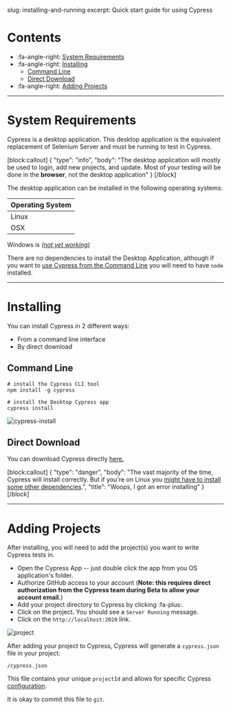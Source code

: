 slug: installing-and-running
excerpt: Quick start guide for using Cypress

# Contents

- :fa-angle-right: [System Requirements](#section-system-requirements)
- :fa-angle-right: [Installing](#section-installing)
  - [Command Line](#section-command-line)
  - [Direct Download](#section-direct-download)
- :fa-angle-right: [Adding Projects](#section-adding-projects)

***

# System Requirements

Cypress is a desktop application. This desktop application is the equivalent replacement of Selenium Server and must be running to test in Cypress.


[block:callout]
{
  "type": "info",
  "body": "The desktop application will mostly be used to login, add new projects, and update. Most of your testing will be done in the **browser**, not the desktop application"
}
[/block]

The desktop application can be installed in the following operating systems:

| Operating System |
| ------ |
| Linux |
| OSX |

Windows is [*(not yet working)*](https://github.com/cypress-io/cypress/issues/74)

There are no dependencies to install the Desktop Application, although if you want to [use Cypress from the Command Line](https://github.com/cypress-io/cypress-cli) you will need to have `node` installed.

***

# Installing

You can install Cypress in 2 different ways:
* From a command line interface
* By direct download

## Command Line

```shell
# install the Cypress CLI tool
npm install -g cypress

# install the Desktop Cypress app
cypress install
```

![cypress-install](https://cloud.githubusercontent.com/assets/1268976/9279271/5c3826ba-4284-11e5-969b-91b0c27a8dee.gif)

## Direct Download

You can download Cypress directly [here.](http://download.cypress.io/latest)

[block:callout]
{
  "type": "danger",
  "body": "The vast majority of the time, Cypress will install correctly. But if you're on Linux you [might have to install some other dependencies](https://on.cypress.io/guides/troubleshooting#section-installation).",
  "title": "Woops, I got an error installing"
}
[/block]

***

# Adding Projects

After installing, you will need to add the project(s) you want to write Cypress tests in.

* Open the Cypress App -- just double click the app from you OS application's folder.
* Authorize GitHub access to your account (**Note: this requires direct authorization from the Cypress team during Beta to allow your account email.**)
* Add your project directory to Cypress by clicking :fa-plus:.
* Click on the project. You should see a `Server Running` message.
* Click on the `http://localhost:2020` link.

![project](https://cloud.githubusercontent.com/assets/1268976/9286780/adad94b8-42c9-11e5-9a67-df7abb87fac0.gif)

After adding your project to Cypress, Cypress will generate a `cypress.json` file in your project:

```text
/cypress.json
```

This file contains your unique `projectId` and allows for specific Cypress [configuration](https://on.cypress.io/guides/configuration).

It is okay to commit this file to `git`.